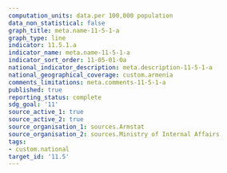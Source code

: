```yaml
---
computation_units: data.per 100,000 population
data_non_statistical: false
graph_title: meta.name-11-5-1-a
graph_type: line
indicator: 11.5.1.a
indicator_name: meta.name-11-5-1-a
indicator_sort_order: 11-05-01-0a
national_indicator_description: meta.description-11-5-1-a
national_geographical_coverage: custom.armenia
comments_limitations: meta.comments-11-5-1-a
published: true
reporting_status: complete
sdg_goal: '11'
source_active_1: true
source_active_2: true
source_organisation_1: sources.Armstat
source_organisation_2: sources.Ministry of Internal Affairs
tags:
- custom.national
target_id: '11.5'
---
```


